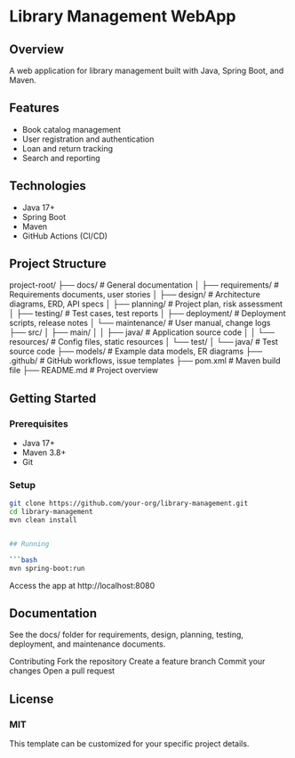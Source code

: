 # Library Management WebApp

## Overview
A web application for library management built with Java, Spring Boot, and Maven.

## Features
- Book catalog management
- User registration and authentication
- Loan and return tracking
- Search and reporting

## Technologies
- Java 17+
- Spring Boot
- Maven
- GitHub Actions (CI/CD)

## Project Structure

project-root/
├── docs/                      # General documentation
│   ├── requirements/          # Requirements documents, user stories
│   ├── design/                # Architecture diagrams, ERD, API specs
│   ├── planning/              # Project plan, risk assessment
│   ├── testing/               # Test cases, test reports
│   ├── deployment/            # Deployment scripts, release notes
│   └── maintenance/           # User manual, change logs
├── src/
│   ├── main/
│   │   ├── java/              # Application source code
│   │   └── resources/         # Config files, static resources
│   └── test/
│       └── java/              # Test source code
├── models/                    # Example data models, ER diagrams
├── .github/                   # GitHub workflows, issue templates
├── pom.xml                    # Maven build file
├── README.md                  # Project overview


## Getting Started

### Prerequisites
- Java 17+
- Maven 3.8+
- Git

### Setup
```bash
git clone https://github.com/your-org/library-management.git
cd library-management
mvn clean install


## Running

```bash
mvn spring-boot:run
``` 

Access the app at http://localhost:8080


## Documentation
See the docs/ folder for requirements, design, planning, testing, deployment, and maintenance documents.


Contributing
Fork the repository
Create a feature branch
Commit your changes
Open a pull request


## License

### MIT

This template can be customized for your specific project details.









